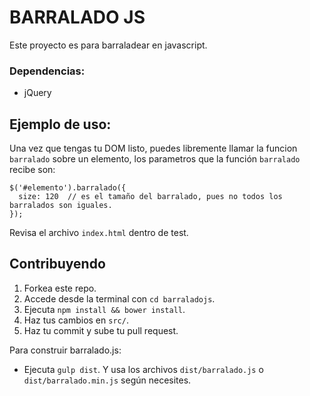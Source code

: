 # BARRALADO JS

Este proyecto es para barraladear en javascript.

### Dependencias:
* jQuery

## Ejemplo de uso:

Una vez que tengas tu DOM listo, puedes libremente llamar la funcion `barralado` sobre un elemento,
los parametros que la función `barralado` recibe son:

    $('#elemento').barralado({
      size: 120  // es el tamaño del barralado, pues no todos los barralados son iguales.
    });

Revisa el archivo `index.html` dentro de test.

## Contribuyendo

1. Forkea este repo.
2. Accede desde la terminal con `cd barraladojs`.
3. Ejecuta `npm install && bower install`.
4. Haz tus cambios en `src/`.
5. Haz tu commit y sube tu pull request.

Para construir barralado.js:
* Ejecuta `gulp dist`. Y usa los archivos `dist/barralado.js` o `dist/barralado.min.js` según necesites.